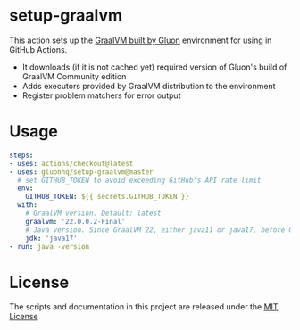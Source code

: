# setup-graalvm

This action sets up the [GraalVM built by Gluon](https://github.com/gluonhq/graal) environment for using in GitHub Actions.

* It downloads (if it is not cached yet) required version of Gluon's build of GraalVM Community edition
* Adds executors provided by GraalVM distribution to the environment
* Register problem matchers for error output

# Usage

```yaml
steps:
- uses: actions/checkout@latest
- uses: gluonhq/setup-graalvm@master
  # set GITHUB_TOKEN to avoid exceeding GitHub's API rate limit
  env:
    GITHUB_TOKEN: ${{ secrets.GITHUB_TOKEN }}
  with:
    # GraalVM version. Default: latest
    graalvm: '22.0.0.2-Final'
    # Java version. Since GraalVM 22, either java11 or java17, before GraalVM 22, empty.
    jdk: 'java17'
- run: java -version
```

# License

The scripts and documentation in this project are released under the [MIT License](LICENSE)
